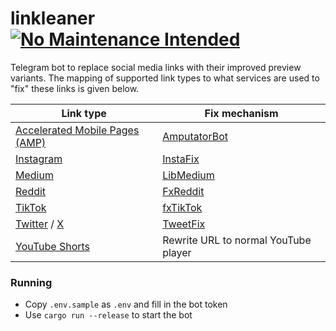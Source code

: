 # linkleaner [![No Maintenance Intended](http://unmaintained.tech/badge.svg)](http://unmaintained.tech/)

Telegram bot to replace social media links with their improved preview variants. The mapping of supported link types to what services are used to "fix" these links is given below.

| Link type | Fix mechanism |
|-----------|---------------|
| [Accelerated Mobile Pages (AMP)](https://amp.dev) | [AmputatorBot](https://www.amputatorbot.com/) |
| [Instagram](https://instagram.com) | [InstaFix](https://github.com/Wikidepia/InstaFix) |
| [Medium](https://medium.com) | [LibMedium](https://git.batsense.net/realaravinth/libmedium) |
| [Reddit](https://reddit.com) | [FxReddit](https://github.com/MinnDevelopment/fxreddit) |
| [TikTok](https://tiktok.com) | [fxTikTok](https://github.com/okdargy/fxtiktok) |
| [Twitter](https://twitter.com) / [X](https://x.com) | [TweetFix](https://github.com/FixTweet/FixTweet) |
| [YouTube Shorts](https://www.youtube.com/shorts) | Rewrite URL to normal YouTube player |

### Running

- Copy `.env.sample` as `.env` and fill in the bot token
- Use `cargo run --release` to start the bot
